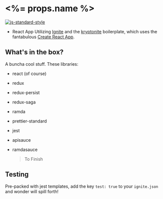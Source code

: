 #  <%= props.name %>

[![js-standard-style](https://img.shields.io/badge/code%20style-standard-brightgreen.svg?style=flat)](http://standardjs.com/)

* React App Utilizing [Ignite](https://github.com/infinitered/ignite) and the [kryptonite](https://github.com/juddey/ignite-kryptonite) boilerplate, which uses the fantabulous [Create React App](https://github.com/facebook/create-react-app).

## What's in the box?

A buncha cool stuff. These libraries:

* react (of course)
* redux
* redux-persist
* redux-saga
* ramda
* prettier-standard
* jest
* apisauce
* ramdasauce
  
  > To Finish

## Testing
Pre-packed with jest templates, add the key `test: true` to your `ignite.json` and wonder will spill forth!



